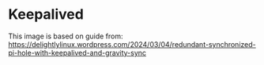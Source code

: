 # Keepalived

This image is based on guide from: <https://delightlylinux.wordpress.com/2024/03/04/redundant-synchronized-pi-hole-with-keepalived-and-gravity-sync>
